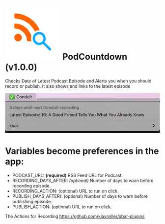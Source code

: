 # ![RSS Check](./images/rss-search.png) PodCountdown (v1.0.0)

Checks Date of Latest Podcast Episode and Alerts you when you should record or publish.
It also shows and links to the latest episode

![image showing when good](./images/good-status.png)


# Variables become preferences in the app:

* PODCAST_URL: **(required)** RSS Feed URL for Podcast.
* RECORDING_DAYS_AFTER: _(optional)_ Number of days to warn before recording episode.
* RECORDING_ACTION: (optional) URL to run on click.
* PUBLISH_DAYS_AFTER): (optional) Number of days to warn before publishing episode.
* PUBLISH_ACTION: (optional) URL to run on click.

The Actions for Recording https://github.com/kjaymiller/xbar-plugins